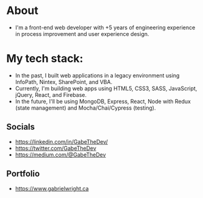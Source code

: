 # About
- I'm a front-end web developer with +5 years of engineering experience in process improvement and user experience design.

# My tech stack:
- In the past, I built web applications in a legacy environment using InfoPath, Nintex, SharePoint, and VBA. 
- Currently, I'm building web apps using HTML5, CSS3, SASS, JavaScript, jQuery, React, and Firebase.
- In the future, I'll be using MongoDB, Express, React, Node with Redux (state management) and Mocha/Chai/Cypress (testing).

## Socials
- https://linkedin.com/in/GabeTheDev/
- https://twitter.com/GabeTheDev
- https://medium.com/@GabeTheDev

## Portfolio
- https://www.gabrielwright.ca





<!---
gabrielwright1/gabrielwright1 is a ✨ special ✨ repository because its `README.md` (this file) appears on your GitHub profile.
You can click the Preview link to take a look at your changes.
--->
